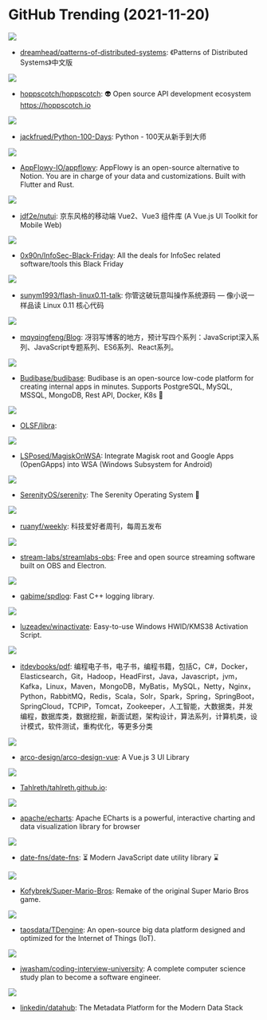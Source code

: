 # GitHub Trending (2021-11-20)

![](https://img.shields.io/badge/none-New%2084-green?style=flat-square&logo=appveyor)
- [dreamhead/patterns-of-distributed-systems](https://github.com/dreamhead/patterns-of-distributed-systems): 《Patterns of Distributed Systems》中文版

![](https://img.shields.io/badge/Vue-New%2087-green?style=flat-square&logo=appveyor)
- [hoppscotch/hoppscotch](https://github.com/hoppscotch/hoppscotch): 👽 Open source API development ecosystem https://hoppscotch.io

![](https://img.shields.io/badge/Python-New%20107-green?style=flat-square&logo=appveyor)
- [jackfrued/Python-100-Days](https://github.com/jackfrued/Python-100-Days): Python - 100天从新手到大师

![](https://img.shields.io/badge/Rust-New%20908-green?style=flat-square&logo=appveyor)
- [AppFlowy-IO/appflowy](https://github.com/AppFlowy-IO/appflowy): AppFlowy is an open-source alternative to Notion. You are in charge of your data and customizations. Built with Flutter and Rust.

![](https://img.shields.io/badge/Vue-New%203-green?style=flat-square&logo=appveyor)
- [jdf2e/nutui](https://github.com/jdf2e/nutui): 京东风格的移动端 Vue2、Vue3 组件库 (A Vue.js UI Toolkit for Mobile Web)

![](https://img.shields.io/badge/none-New%2021-green?style=flat-square&logo=appveyor)
- [0x90n/InfoSec-Black-Friday](https://github.com/0x90n/InfoSec-Black-Friday): All the deals for InfoSec related software/tools this Black Friday

![](https://img.shields.io/badge/HTML-New%20115-green?style=flat-square&logo=appveyor)
- [sunym1993/flash-linux0.11-talk](https://github.com/sunym1993/flash-linux0.11-talk): 你管这破玩意叫操作系统源码 — 像小说一样品读 Linux 0.11 核心代码

![](https://img.shields.io/badge/none-New%2021-green?style=flat-square&logo=appveyor)
- [mqyqingfeng/Blog](https://github.com/mqyqingfeng/Blog): 冴羽写博客的地方，预计写四个系列：JavaScript深入系列、JavaScript专题系列、ES6系列、React系列。

![](https://img.shields.io/badge/JavaScript-New%20307-green?style=flat-square&logo=appveyor)
- [Budibase/budibase](https://github.com/Budibase/budibase): Budibase is an open-source low-code platform for creating internal apps in minutes. Supports PostgreSQL, MySQL, MSSQL, MongoDB, Rest API, Docker, K8s 🚀

![](https://img.shields.io/badge/Rust-New%2025-green?style=flat-square&logo=appveyor)
- [OLSF/libra](https://github.com/OLSF/libra): 

![](https://img.shields.io/badge/none-New%2058-green?style=flat-square&logo=appveyor)
- [LSPosed/MagiskOnWSA](https://github.com/LSPosed/MagiskOnWSA): Integrate Magisk root and Google Apps (OpenGApps) into WSA (Windows Subsystem for Android)

![](https://img.shields.io/badge/C%2B%2B-New%2070-green?style=flat-square&logo=appveyor)
- [SerenityOS/serenity](https://github.com/SerenityOS/serenity): The Serenity Operating System 🐞

![](https://img.shields.io/badge/none-New%209-green?style=flat-square&logo=appveyor)
- [ruanyf/weekly](https://github.com/ruanyf/weekly): 科技爱好者周刊，每周五发布

![](https://img.shields.io/badge/TypeScript-New%2015-green?style=flat-square&logo=appveyor)
- [stream-labs/streamlabs-obs](https://github.com/stream-labs/streamlabs-obs): Free and open source streaming software built on OBS and Electron.

![](https://img.shields.io/badge/C%2B%2B-New%2013-green?style=flat-square&logo=appveyor)
- [gabime/spdlog](https://github.com/gabime/spdlog): Fast C++ logging library.

![](https://img.shields.io/badge/Batchfile-New%20107-green?style=flat-square&logo=appveyor)
- [luzeadev/winactivate](https://github.com/luzeadev/winactivate): Easy-to-use Windows HWID/KMS38 Activation Script.

![](https://img.shields.io/badge/none-New%2017-green?style=flat-square&logo=appveyor)
- [itdevbooks/pdf](https://github.com/itdevbooks/pdf): 编程电子书，电子书，编程书籍，包括C，C#，Docker，Elasticsearch，Git，Hadoop，HeadFirst，Java，Javascript，jvm，Kafka，Linux，Maven，MongoDB，MyBatis，MySQL，Netty，Nginx，Python，RabbitMQ，Redis，Scala，Solr，Spark，Spring，SpringBoot，SpringCloud，TCPIP，Tomcat，Zookeeper，人工智能，大数据类，并发编程，数据库类，数据挖掘，新面试题，架构设计，算法系列，计算机类，设计模式，软件测试，重构优化，等更多分类

![](https://img.shields.io/badge/TypeScript-New%207-green?style=flat-square&logo=appveyor)
- [arco-design/arco-design-vue](https://github.com/arco-design/arco-design-vue): A Vue.js 3 UI Library

![](https://img.shields.io/badge/none-New%2040-green?style=flat-square&logo=appveyor)
- [Tahlreth/tahlreth.github.io](https://github.com/Tahlreth/tahlreth.github.io): 

![](https://img.shields.io/badge/TypeScript-New%2028-green?style=flat-square&logo=appveyor)
- [apache/echarts](https://github.com/apache/echarts): Apache ECharts is a powerful, interactive charting and data visualization library for browser

![](https://img.shields.io/badge/JavaScript-New%2040-green?style=flat-square&logo=appveyor)
- [date-fns/date-fns](https://github.com/date-fns/date-fns): ⏳ Modern JavaScript date utility library ⌛️

![](https://img.shields.io/badge/C%2B%2B-New%2014-green?style=flat-square&logo=appveyor)
- [Kofybrek/Super-Mario-Bros](https://github.com/Kofybrek/Super-Mario-Bros): Remake of the original Super Mario Bros game.

![](https://img.shields.io/badge/C-New%2010-green?style=flat-square&logo=appveyor)
- [taosdata/TDengine](https://github.com/taosdata/TDengine): An open-source big data platform designed and optimized for the Internet of Things (IoT).

![](https://img.shields.io/badge/none-New%2071-green?style=flat-square&logo=appveyor)
- [jwasham/coding-interview-university](https://github.com/jwasham/coding-interview-university): A complete computer science study plan to become a software engineer.

![](https://img.shields.io/badge/Java-New%204-green?style=flat-square&logo=appveyor)
- [linkedin/datahub](https://github.com/linkedin/datahub): The Metadata Platform for the Modern Data Stack

